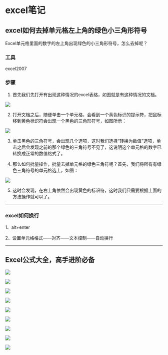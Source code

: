 excel笔记
=========

## excel如何去掉单元格左上角的绿色小三角形符号

Excel单元格里面的数字的左上角出现绿色的小三角形符号，怎么去掉呢？

### 工具

excel2007

### 步骤

1. 首先我们先打开有出现这种情况的excel表格，如图就是有这种情况的文档。

  ![](http://biangbiangpic.b0.upaiyun.com/blog/aa3baeff18dcf8496c5c005784353df7.jpg)

2. 打开文档之后，随便单击一个单元格，会看到一个黄色标识的提示符，把鼠标移到黄色标识符会出现一个黑色的三角形符号，如图所示：

  ![](http://biangbiangpic.b0.upaiyun.com/blog/841fc0b263f45d83ca4a6c64d57a6c5e.jpg)

3. 单击黑色的三角符号，会出现几个选项，这时我们选择“转换为数值”选项，单击之后会发现之前的那个绿色的三角符号不见了，这说明这个单元格的数字已转换成正常的数值格式了。

4. 那么如何批量操作，批量去掉单元格的绿色三角符呢？首先，我们将所有有绿色三角符号的单元格选上，如图：

  ![](http://biangbiangpic.b0.upaiyun.com/blog/49ad719a691c7dc1817b8a76923cdf21.jpg)

5. 这时会发现，在右上角依然会出现黄色的标识符，这时我们只需要根据上面的方法操作就可以了。

---

### excel如何换行

1、alt+enter

2、设置单元格格式——对齐——文本控制——自动换行

---

## Excel公式大全，高手进阶必备

![](http://biangbiangpic.b0.upaiyun.com/blog/127b9d75cf305cde24b43a8a2ed1086a.jpg)

![](http://biangbiangpic.b0.upaiyun.com/blog/51e0eb9f9e0d2449d40305190a658451.jpg)

![](http://biangbiangpic.b0.upaiyun.com/blog/0d84510f95595bce1359794a022cb816.jpg)

![](http://biangbiangpic.b0.upaiyun.com/blog/ea06850e8ddd16adb540a87b61d1bd2c.jpg)

![](http://biangbiangpic.b0.upaiyun.com/blog/5fcab922ae6da0c3f35c95483b0ed8c7.jpg)

![](http://biangbiangpic.b0.upaiyun.com/blog/ea1809cbc9e17cb6bbdca0a4797f8784.jpg)

![](http://biangbiangpic.b0.upaiyun.com/blog/4b2bc461fecfcb2c0ac7d5f68ceda5e5.jpg)

![](http://biangbiangpic.b0.upaiyun.com/blog/28c332eed4caee09a237967ecd3a3d70.jpg)

![](http://biangbiangpic.b0.upaiyun.com/blog/4b80705bd6a0e3e023e84c8b3e911bb8.jpg)
